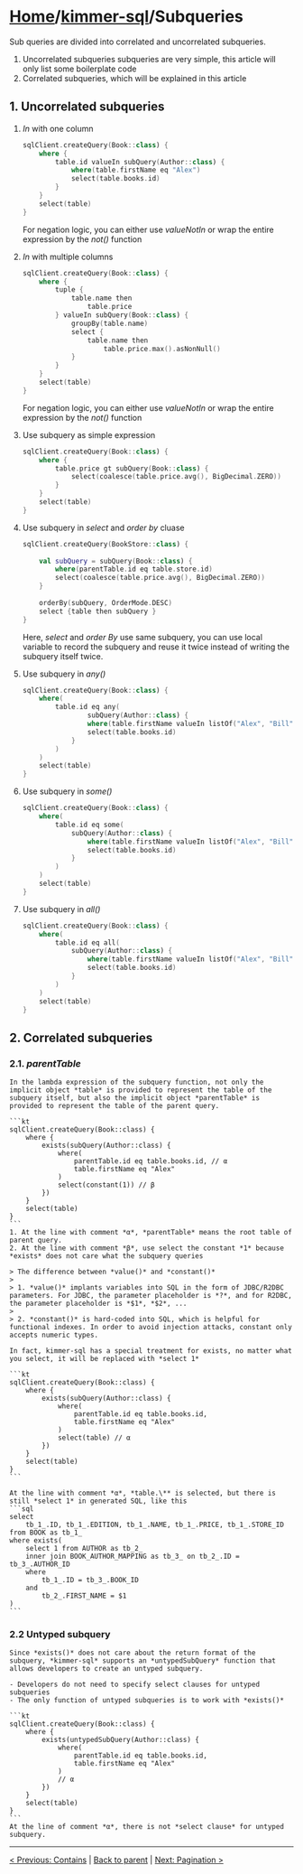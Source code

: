 # [Home](https://github.com/babyfish-ct/kimmer)/[kimmer-sql](./README.md)/Subqueries

Sub queries are divided into correlated and uncorrelated subqueries.

1. Uncorrelated subqueries subqueries are very simple, this article will only list some boilerplate code
2. Correlated subqueries, which will be explained in this article

## 1. Uncorrelated subqueries

1. *In* with one column

    ```kt
    sqlClient.createQuery(Book::class) {
        where {
            table.id valueIn subQuery(Author::class) {
                where(table.firstName eq "Alex")
                select(table.books.id)
            }
        }
        select(table)
    }
    ```
    
    For negation logic, you can either use *valueNotIn* or wrap the entire expression by the *not()* function
    
2. *In* with multiple columns

    ```kt
    sqlClient.createQuery(Book::class) {
        where {
            tuple {
                table.name then
                    table.price
            } valueIn subQuery(Book::class) {
                groupBy(table.name)
                select {
                    table.name then
                        table.price.max().asNonNull()
                }
            }
        }
        select(table)
    }
    ```

    For negation logic, you can either use *valueNotIn* or wrap the entire expression by the *not()* function
    
3. Use subquery as simple expression

    ```kt
    sqlClient.createQuery(Book::class) {
        where {
            table.price gt subQuery(Book::class) {
                select(coalesce(table.price.avg(), BigDecimal.ZERO))
            }
        }
        select(table)
    }
    ```
    
4. Use subquery in *select* and *order by* cluase

    ```kt
    sqlClient.createQuery(BookStore::class) {
        
        val subQuery = subQuery(Book::class) {
            where(parentTable.id eq table.store.id)
            select(coalesce(table.price.avg(), BigDecimal.ZERO))
        }
        
        orderBy(subQuery, OrderMode.DESC)
        select {table then subQuery }
    }
    ```
    
    Here, *select* and *order By* use same subquery, you can use local variable to record the subquery and reuse it twice instead of writing the subquery itself twice.
    
5. Use subquery in *any()*

    ```kt
    sqlClient.createQuery(Book::class) {
        where(
            table.id eq any(
                    subQuery(Author::class) {
                    where(table.firstName valueIn listOf("Alex", "Bill"))
                    select(table.books.id)
                }
            )
        )
        select(table)
    }
    ```

6. Use subquery in *some()*

    ```kt
    sqlClient.createQuery(Book::class) {
        where(
            table.id eq some(
                subQuery(Author::class) {
                    where(table.firstName valueIn listOf("Alex", "Bill"))
                    select(table.books.id)
                }
            )
        )
        select(table)
    }
    ```
    
7. Use subquery in *all()*

    ```kt
    sqlClient.createQuery(Book::class) {
        where(
            table.id eq all(
                subQuery(Author::class) {
                    where(table.firstName valueIn listOf("Alex", "Bill"))
                    select(table.books.id)
                }
            )
        )
        select(table)
    }
    ```

## 2. Correlated subqueries

### 2.1. *parentTable*

    In the lambda expression of the subquery function, not only the implicit object *table* is provided to represent the table of the subquery itself, but also the implicit object *parentTable* is provided to represent the table of the parent query.

    ```kt
    sqlClient.createQuery(Book::class) {
        where {
            exists(subQuery(Author::class) {
                where(
                    parentTable.id eq table.books.id, // α
                    table.firstName eq "Alex"
                )
                select(constant(1)) // β
            })
        }
        select(table) 
    }
    ```
    1. At the line with comment *α*, *parentTable* means the root table of parent query.
    2. At the line with comment *β*, use select the constant *1* because *exists* does not care what the subquery queries

    > The difference between *value()* and *constant()*
    > 
    > 1. *value()* implants variables into SQL in the form of JDBC/R2DBC parameters. For JDBC, the parameter placeholder is *?*, and for R2DBC, the parameter placeholder is *$1*, *$2*, ...
    > 
    > 2. *constant()* is hard-coded into SQL, which is helpful for functional indexes. In order to avoid injection attacks, constant only accepts numeric types.
    
    In fact, kimmer-sql has a special treatment for exists, no matter what you select, it will be replaced with *select 1*

    ```kt
    sqlClient.createQuery(Book::class) {
        where {
            exists(subQuery(Author::class) {
                where(
                    parentTable.id eq table.books.id, 
                    table.firstName eq "Alex"
                )
                select(table) // α
            })
        }
        select(table) 
    }
    ```
    
    At the line with comment *α*, *table.\** is selected, but there is still *select 1* in generated SQL, like this
    ```sql
    select 
        tb_1_.ID, tb_1_.EDITION, tb_1_.NAME, tb_1_.PRICE, tb_1_.STORE_ID 
    from BOOK as tb_1_ 
    where exists(
        select 1 from AUTHOR as tb_2_ 
        inner join BOOK_AUTHOR_MAPPING as tb_3_ on tb_2_.ID = tb_3_.AUTHOR_ID 
        where 
            tb_1_.ID = tb_3_.BOOK_ID 
        and 
            tb_2_.FIRST_NAME = $1
    )
    ```

### 2.2 Untyped subquery

    Since *exists()* does not care about the return format of the subquery, *kimmer-sql* supports an *untypedSubQuery* function that allows developers to create an untyped subquery.

    - Developers do not need to specify select clauses for untyped subqueries
    - The only function of untyped subqueries is to work with *exists()*

    ```kt
    sqlClient.createQuery(Book::class) {
        where {
            exists(untypedSubQuery(Author::class) {
                where(
                    parentTable.id eq table.books.id,
                    table.firstName eq "Alex"
                )
                // α
            })
        }
        select(table)
    }
    ```
    At the line of comment *α*, there is not *select clause* for untyped subquery.

------------------
[< Previous: Contains](./contains.md) | [Back to parent](./README.md) | [Next: Pagination >](./pagination.md)
